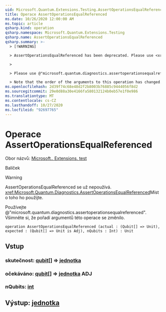 ```yaml
---
uid: Microsoft.Quantum.Extensions.Testing.AssertOperationsEqualReferenced
title: Operace AssertOperationsEqualReferenced
ms.date: 10/26/2020 12:00:00 AM
ms.topic: article
qsharp.kind: operation
qsharp.namespace: Microsoft.Quantum.Extensions.Testing
qsharp.name: AssertOperationsEqualReferenced
qsharp.summary: >-
  > [!WARNING]

  > AssertOperationsEqualReferenced has been deprecated. Please use <xref:Microsoft.Quantum.Diagnostics.AssertOperationsEqualReferenced> instead.

  >

  > Please use @"microsoft.quantum.diagnostics.assertoperationsequalreferenced".

  > Note that the order of the arguments to this operation has changed.
ms.openlocfilehash: 2d39f74c68e48d2f2b8003b76885c9444056f8d2
ms.sourcegitcommit: 29e0d88a30e4166fa580132124b0eb57e1f0e986
ms.translationtype: MT
ms.contentlocale: cs-CZ
ms.lasthandoff: 10/27/2020
ms.locfileid: "92697765"
---
```

# <a name="assertoperationsequalreferenced-operation"></a>Operace AssertOperationsEqualReferenced

Obor názvů: [Microsoft.. Extensions. test](xref:Microsoft.Quantum.Extensions.Testing)

Balíček [](https://nuget.org/packages/)


> [!WARNING]
> AssertOperationsEqualReferenced se už nepoužívá. <xref:Microsoft.Quantum.Diagnostics.AssertOperationsEqualReferenced>Místo toho ho použijte.
>
> Používejte @"microsoft.quantum.diagnostics.assertoperationsequalreferenced".
> Všimněte si, že pořadí argumentů této operace se změnilo.



```qsharp
operation AssertOperationsEqualReferenced (actual : (Qubit[] => Unit), expected : (Qubit[] => Unit is Adj), nQubits : Int) : Unit
```


## <a name="input"></a>Vstup

### <a name="actual--qubit--unit"></a>skutečnost: [qubit](xref:microsoft.quantum.lang-ref.qubit)[] => [jednotka](xref:microsoft.quantum.lang-ref.unit) 




### <a name="expected--qubit--unit-adj"></a>očekáváno: [qubit](xref:microsoft.quantum.lang-ref.qubit)[] => [jednotka](xref:microsoft.quantum.lang-ref.unit) ADJ




### <a name="nqubits--int"></a>nQubits: [int](xref:microsoft.quantum.lang-ref.int)





## <a name="output--unit"></a>Výstup: [jednotka](xref:microsoft.quantum.lang-ref.unit)

